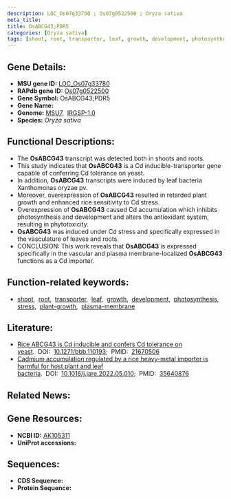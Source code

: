 ```yaml
---
description: LOC_Os07g33780 ; Os07g0522500 ; Oryza sativa
meta_title:
title: OsABCG43;PDR5
categories: [Oryza sativa]
tags: [shoot, root, transporter, leaf, growth, development, photosynthesis, stress, plant growth, plasma membrane]
---
```


## Gene Details:
- **MSU gene ID:** [LOC_Os07g33780](http://rice.uga.edu/cgi-bin/ORF_infopage.cgi?orf=LOC_Os07g33780)  
- **RAPdb gene ID:** [Os07g0522500](https://rapdb.dna.affrc.go.jp/locus/?name=Os07g0522500)  
- **Gene Symbol:** OsABCG43;PDR5
- **Gene Name:**
- **Genome:**  [MSU7](http://rice.uga.edu/),&nbsp;&nbsp;[IRGSP-1.0](https://rapdb.dna.affrc.go.jp/download/irgsp1.html)
- **Species:** *Oryza sativa*

## Functional Descriptions:
   - The **OsABCG43** transcript was detected both in shoots and roots.
   - This study indicates that **OsABCG43** is a Cd inducible-transporter gene capable of conferring Cd tolerance on yeast.
   - In addition, **OsABCG43** transcripts were induced by leaf bacteria Xanthomonas oryzae pv.
   - Moreover, overexpression of **OsABCG43** resulted in retarded plant growth and enhanced rice sensitivity to Cd stress.
   - Overexpression of **OsABCG43** caused Cd accumulation which inhibits photosynthesis and development and alters the antioxidant system, resulting in phytotoxicity.
   - **OsABCG43** was induced under Cd stress and specifically expressed in the vasculature of leaves and roots.
   - CONCLUSION: This work reveals that **OsABCG43** is expressed specifically in the vascular and plasma membrane-localized **OsABCG43** functions as a Cd importer.

## Function-related keywords:
   - [shoot](/tags/shoot/),&nbsp;&nbsp;[root](/tags/root/),&nbsp;&nbsp;[transporter](/tags/transporter/),&nbsp;&nbsp;[leaf](/tags/leaf/),&nbsp;&nbsp;[growth](/tags/growth/),&nbsp;&nbsp;[development](/tags/development/),&nbsp;&nbsp;[photosynthesis](/tags/photosynthesis/),&nbsp;&nbsp;[stress](/tags/stress/),&nbsp;&nbsp;[plant-growth](/tags/plant-growth/),&nbsp;&nbsp;[plasma-membrane](/tags/plasma-membrane/)

## Literature:
   - [Rice ABCG43 is Cd inducible and confers Cd tolerance on yeast](https://www.doi.org/10.1271/bbb.110193).&nbsp;&nbsp;DOI:&nbsp;&nbsp;[10.1271/bbb.110193](https://www.doi.org/10.1271/bbb.110193);&nbsp;&nbsp;PMID:&nbsp;&nbsp;[21670506](https://pubmed.ncbi.nlm.nih.gov/21670506/)
   - [Cadmium accumulation regulated by a rice heavy-metal importer is harmful for host plant and leaf bacteria](https://www.doi.org/10.1016/j.jare.2022.05.010).&nbsp;&nbsp;DOI:&nbsp;&nbsp;[10.1016/j.jare.2022.05.010](https://www.doi.org/10.1016/j.jare.2022.05.010);&nbsp;&nbsp;PMID:&nbsp;&nbsp;[35640876](https://pubmed.ncbi.nlm.nih.gov/35640876/)

## Related News:

## Gene Resources:
- **NCBI ID:**  [AK105311](http://www.ncbi.nlm.nih.gov/nuccore/AK105311)
- **UniProt accessions:** [](https://www.uniprot.org/uniprotkb//entry)

## Sequences:
- **CDS Sequence:**
- **Protein Sequence:**
